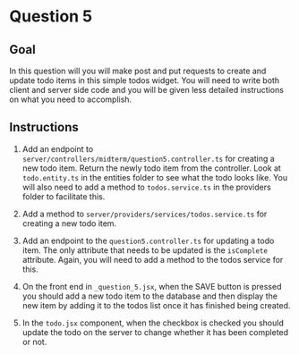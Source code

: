 # Question 5

## Goal
In this question will you will make post and put requests to create and update todo items in this simple todos widget. You will need to write both client and server side code and you will be given less detailed instructions on what you need to accomplish.

## Instructions

1. Add an endpoint to `server/controllers/midterm/question5.controller.ts` for creating a new todo item. Return the newly todo item from the controller. Look at `todo.entity.ts` in the entities folder to see what the todo looks like. You will also need to add a method to `todos.service.ts` in the providers folder to facilitate this.


2. Add a method to `server/providers/services/todos.service.ts` for creating a new todo item.


3. Add an endpoint to the `question5.controller.ts` for updating a todo item. The only attribute that needs to be updated is the `isComplete` attribute. Again, you will need to add a method to the todos service for this.


4. On the front end in `_question_5.jsx`, when the SAVE button is pressed you should add a new todo item to the database and then display the new item by adding it to the todos list once it has finished being created.


5. In the `todo.jsx` component, when the checkbox is checked you should update the todo on the server to change whether it has been completed or not.